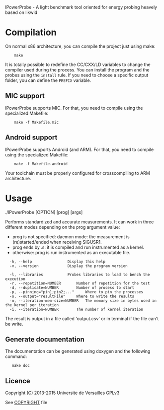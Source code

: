 lPowerProbe - A light benchmark tool oriented for energy probing heavely based on likwid

# Compilation

On normal x86 architecture, you can compile the project just using make:
```
    make
```
It is totally possible to redefine the CC/CXX/LD variables to change the compiler used during the process.
You can install the program and the probes using the `install` rule. If you need to choose a specific output folder, you can define the `PREFIX` variable.

## MIC support

lPowerProbe supports MIC. For that, you need to compile using the specialized Makefile:
```
    make -f Makefile.mic
```

## Android support

lPowerProbe supports Android (and ARM). For that, you need to compile using the specialized Makefile:
```
    make -f Makefile.android
```
Your toolchain must be properly configured for crosscompiling to ARM architecture.

# Usage

./lPowerProbe [OPTION] [prog] [args]

Performs standardized and accurate measurements.
It can work in three different modes depending on the prog argument value:
 * prog is not specified: daemon mode: the measurement is (re)started/ended when receiving SIGUSR1.
 * prog ends by .s: it is compiled and run instrumented as a kernel.
 * otherwise: prog is run instrumented as an executable file.

```
  -h, --help				Display this help
  -v, --version				Display the program version

  -l, --libraries			Probes libraries to load to bench the execution
  -r, --repetition=NUMBER		Number of repetition for the test
  -d, --duplicate=NUMBER		Number of process to start
  -p, --pinning="pin1;pin2;..."		Where to pin the processes
  -o, --output="resultFile"		Where to write the results
  -m, --iteration-mem-size=NUMBER	The memory size in bytes used in the kernel per iteration
  -i, --iteration=NUMBER		The number of kernel iteration
```

The result is output in a file called 'output.csv' or in terminal if the file can't be write.


## Generate documentation

The documentation can be generated using doxygen and the following command:
```
   make doc
```
    
## Licence

Copyright (C) 2013-2015 Universite de Versailles
GPLv3

See [COPYRIGHT](https://github.com/LittleWhite-tb/lpowerprobe/blob/master/COPYRIGHT) file


